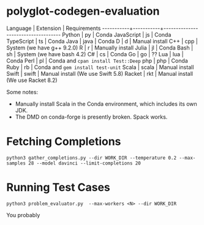 # polyglot-codegen-evaluation



Language   | Extension | Requirements
-----------+-----------+------------------------------------
Python     | py        | Conda
JavaScript | js        | Conda
TypeScript | ts        | Conda
Java       | java      | Conda
D          | d         | Manual install
C++        | cpp       | System (we have g++ 9.2.0)
R          | r         | Manually install
Julia      | jl        | Conda
Bash       | sh        | System (we have bash 4.2)
C#         | cs        | Conda
Go         | go        | ??
Lua        | lua       | Conda
Perl       | pl        | Conda and `cpan install Test::Deep`
php        | php       | Conda
Ruby       | rb        | Conda and `gem install test-unit`
Scala      | scala     | Manual install
Swift      | swift     | Manual install (We use Swift 5.8)
Racket     | rkt       | Manual install (We use Racket 8.2)

Some notes:

- Manually install Scala in the Conda environment, which includes
  its own JDK.
- The DMD on conda-forge is presently broken. Spack works.


# Fetching Completions

```
python3 gather_completions.py --dir WORK_DIR --temperature 0.2 --max-samples 28 --model davinci --limit-completions 20
```

# Running Test Cases


```
python3 problem_evaluator.py  --max-workers <N> --dir WORK_DIR
```


You probably 